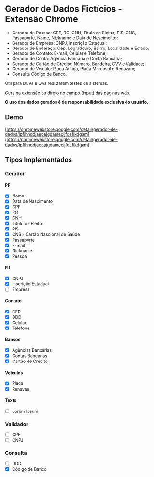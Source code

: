 # Gerador de Dados Fictícios - Extensão Chrome

* Gerador de Pessoa: CPF, RG, CNH, Título de Eleitor, PIS, CNS, Passaporte, Nome, Nickname e Data de Nascimento;
* Gerador de Empresa: CNPJ, Inscrição Estadual;
* Gerador de Endereço: Cep, Logradouro, Bairro, Localidade e Estado;
* Gerador de Contato: E-mail, Celular e Telefone;
* Gerador de Conta: Agência Bancária e Conta Bancária;
* Gerador de Cartão de Crédito: Número, Bandeira, CVV e Validade;
* Gerador de Veículo: Placa Antiga, Placa Mercosul e Renavam;
* Consulta Código de Banco.

Útil para DEVs e QAs realizarem testes de sistemas.

Gera na extensão ou direto no campo (input) das páginas web.

**O uso dos dados gerados é de responsabilidade exclusiva do usuário.**

## Demo

[https://chromewebstore.google.com/detail/gerador-de-dados/ipfihnddjaepajgdamecijfdefikdgam](https://chromewebstore.google.com/detail/gerador-de-dados/ipfihnddjaepajgdamecijfdefikdgam)

## Tipos Implementados

### Gerador

#### PF

- [X] Nome
- [X] Data de Nascimento
- [X] CPF
- [X] RG
- [X] CNH
- [X] Título de Eleitor
- [X] PIS
- [X] CNS - Cartão Nascional de Saúde
- [X] Passaporte
- [X] E-mail
- [X] Nickname
- [X] Pessoa

#### PJ

- [X] CNPJ
- [X] Inscrição Estadual
- [ ] Empresa

#### Contato

- [X] CEP
- [X] DDD
- [X] Celular
- [X] Telefone

#### Bancos

- [X] Agências Bancárias
- [X] Contas Bancárias
- [X] Cartão de Crédito

#### Veículos

- [X] Placa
- [X] Renavan

#### Texto

- [ ] Lorem Ipsum

### Validador

- [ ] CPF
- [ ] CNPJ

### Consulta

- [ ] DDD
- [X] Código de Banco
